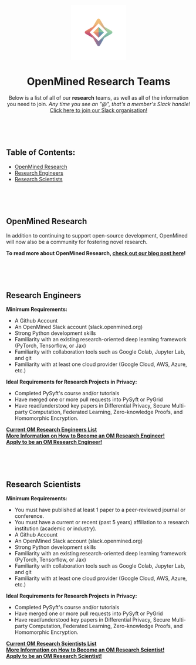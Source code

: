 <div align="center">
  <img alt="OpenMined Logo" src="/images/logo.png">
  <h1><strong>OpenMined Research Teams</strong></h1>
  <p>Below is a list of all of our <strong>research</strong> teams, as well as all of the information you need to join. <em>Any time you see an "@", that's a member's Slack handle!</em> <a href="https://slack.openmined.org">Click here to join our Slack organisation!</a>
    </p></div>
    
<br><br><br>

## Table of Contents:
- [OpenMined Research](#openmined-research)
- [Research Engineers](#research-engineers)
- [Research Scientists](#research-scientists)

<br><br><br>

## OpenMined Research
In addition to continuing to support open-source development, OpenMined will now also be a community for fostering novel research.<br>

**To read more about OpenMined Research, [check out our blog post here](https://blog.openmined.org/introducing-openmined-research/)!**

<br><br><br>

## Research Engineers

**Minimum Requirements:**
- A Github Account
- An OpenMined Slack account (slack.openmined.org)
- Strong Python development skills
- Familiarity with an existing research-oriented deep learning framework (PyTorch, Tensorflow, or Jax)
- Familiarity with collaboration tools such as Google Colab, Jupyter Lab, and git
- Familiarity with at least one cloud provider (Google Cloud, AWS, Azure, etc.)

**Ideal Requirements for Research Projects in Privacy:**
- Completed PySyft's course and/or tutorials
- Have merged one or more pull requests into PySyft or PyGrid
- Have read/understood key papers in Differential Privacy, Secure Multi-party Computation, Federated Learning, Zero-knowledge Proofs, and Homomorphic Encryption.

[**Current OM Research Engineers List**](https://github.com/orgs/OpenMined/teams/research-engineers/members)<br>
[**More Information on How to Become an OM Research Engineer!**](https://blog.openmined.org/apply-to-be-an-openmined-research-engineer/)<br>
[**Apply to be an OM Research Engineer!**](https://docs.google.com/forms/d/e/1FAIpQLSc5fLCgn4gCWlquCP0dDfTw7MSeSoCRZL_DNK7j5PFCJ7s3tQ/viewform)

<br><br><br>

## Research Scientists

**Minimum Requirements:**
- You must have published at least 1 paper to a peer-reviewed journal or conference.
- You must have a current or recent (past 5 years) affiliation to a research institution (academic or industry).
- A Github Account
- An OpenMined Slack account (slack.openmined.org)
- Strong Python development skills
- Familiarity with an existing research-oriented deep learning framework (PyTorch, Tensorflow, or Jax)
- Familiarity with collaboration tools such as Google Colab, Jupyter Lab, and git
- Familiarity with at least one cloud provider (Google Cloud, AWS, Azure, etc.)

**Ideal Requirements for Research Projects in Privacy:**
- Completed PySyft's course and/or tutorials
- Have merged one or more pull requests into PySyft or PyGrid
- Have read/understood key papers in Differential Privacy, Secure Multi-party Computation, Federated Learning, Zero-knowledge Proofs, and Homomorphic Encryption.

[**Current OM Research Scientists List**](https://github.com/orgs/OpenMined/teams/research-scientists/members)<br>
[**More Information on How to Become an OM Research Scientist!**](https://blog.openmined.org/apply-to-be-an-openmined-research-scientist/)<br>
[**Apply to be an OM Research Scientist!**](https://docs.google.com/forms/d/e/1FAIpQLSe6pceSJd-ZMglNEMYKxNBKnpYXIS9nMixHk6Wh6TBFpE4XSw/viewform)
